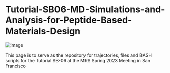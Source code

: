# Tutorial-SB06-MD-Simulations-and-Analysis-for-Peptide-Based-Materials-Design
![image](https://user-images.githubusercontent.com/130017040/230253089-313bf329-6b32-4906-b016-77a360605fd9.png)

This page is to serve as the repository for trajectories, files and BASH scripts for the Tutorial SB-06 at the MRS Spring 2023 Meeting in San Francisco
